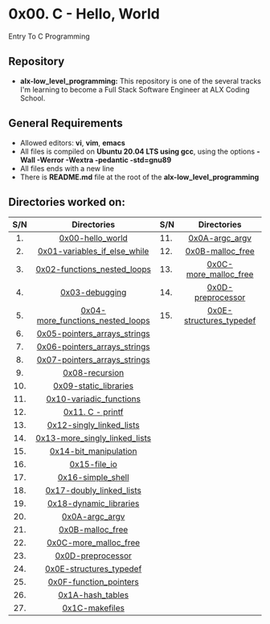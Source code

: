 # 0x00. C - Hello, World
Entry To C Programming

## Repository 
* **alx-low_level_programming:** This repository is one of the several tracks I'm learning to become a Full Stack Software Engineer at ALX Coding School.

## General Requirements
* Allowed editors: **vi**, **vim**, **emacs**
* All files is compiled on **Ubuntu 20.04 LTS using gcc**, using the options **-Wall -Werror -Wextra -pedantic -std=gnu89**
* All files ends with a new line
* There is **README.md** file at the root of the **alx-low_level_programming**


## Directories worked on:
| S/N   |       Directories          |  S/N |		Directories	     |
|:-----:|:--------------------:|:-----|:--------------------:|
|  1.   | [0x00-hello_world](https://github.com/KelvinMutuku/alx-low_level_programming/tree/master/0x00-hello_world)|  11.   | [0x0A-argc_argv](https://github.com/KelvinMutuku/alx-low_level_programming/tree/master/0x0A-argc_argv)|
|  2.   |[0x01-variables_if_else_while](https://github.com/KelvinMutuku/alx-low_level_programming/tree/master/0x01-variables_if_else_while) |  12.   |[0x0B-malloc_free](https://github.com/KelvinMutuku/alx-low_level_programming/tree/master/0x0B-malloc_free) |
|  3.   | [0x02-functions_nested_loops](https://github.com/KelvinMutuku/alx-low_level_programming/tree/master/0x02-functions_nested_loops)|  13.  |[0x0C-more_malloc_free](https://github.com/KelvinMutuku/alx-low_level_programming/tree/master/0x0C-more_malloc_free) |
|  4.   |[0x03-debugging](https://github.com/KelvinMutuku/alx-low_level_programming/tree/master/0x03-debugging) | 14.   |[0x0D-preprocessor](https://github.com/KelvinMutuku/alx-low_level_programming/tree/master/0x0D-preprocessor) |
|  5.   | [0x04-more_functions_nested_loops](https://github.com/KelvinMutuku/alx-low_level_programming/tree/master/0x04-more_functions_nested_loops)|  15.   | [0x0E-structures_typedef](https://github.com/KelvinMutuku/alx-low_level_programming/tree/master/0x0E-structures_typedef)|
|  6.   |[0x05-pointers_arrays_strings](https://github.com/KelvinMutuku/alx-low_level_programming/tree/master/0x05-pointers_arrays_strings) |
|  7.   | [0x06-pointers_arrays_strings](https://github.com/KelvinMutuku/alx-low_level_programming/tree/master/0x06-pointers_arrays_strings)|
|  8.   |[0x07-pointers_arrays_strings](https://github.com/KelvinMutuku/alx-low_level_programming/tree/master/0x07-pointers_arrays_strings) |
|  9.   | [0x08-recursion](https://github.com/KelvinMutuku/alx-low_level_programming/tree/master/0x08-recursion)|
|  10.   |[0x09-static_libraries](https://github.com/KelvinMutuku/alx-low_level_programming/tree/master/0x09-static_libraries) |
|  11.   | [0x10-variadic_functions](https://github.com/KelvinMutuku/alx-low_level_programming/tree/master/0x10-variadic_functions) |
|  12.   | [0x11. C - printf]([https://github.com/KelvinMutuku/alx-low_level_programming/tree/master/](https://github.com/Irene-Chebet/printf/tree/d1d0eec1f7af0d4872da34e0e840d10cb0fca5ee)) |
|  13.   | [0x12-singly_linked_lists](https://github.com/KelvinMutuku/alx-low_level_programming/tree/master/0x12-singly_linked_lists) |
|  14.   | [0x13-more_singly_linked_lists](https://github.com/KelvinMutuku/alx-low_level_programming/tree/master/0x13-more_singly_linked_lists) |
|  15.   | [0x14-bit_manipulation](https://github.com/KelvinMutuku/alx-low_level_programming/tree/master/0x14-bit_manipulation) |
|  16.   | [0x15-file_io](https://github.com/KelvinMutuku/alx-low_level_programming/tree/master/0x15-file_io) |
|  17.   | [0x16-simple_shell](https://github.com/KelvinMutuku/alx-low_level_programming/tree/master/0x16-simple_shell) |
|  18.   | [0x17-doubly_linked_lists](https://github.com/KelvinMutuku/alx-low_level_programming/tree/master/0x17-doubly_linked_lists) |
|  19.   | [0x18-dynamic_libraries](https://github.com/KelvinMutuku/alx-low_level_programming/tree/master/0x18-dynamic_libraries) |
|  20.   | [0x0A-argc_argv](https://github.com/KelvinMutuku/alx-low_level_programming/tree/master/0x0A-argc_argv) |
|  21.   | [0x0B-malloc_free](https://github.com/KelvinMutuku/alx-low_level_programming/tree/master/0x0B-malloc_free) |
|  22.   | [0x0C-more_malloc_free](https://github.com/KelvinMutuku/alx-low_level_programming/tree/master/0x0C-more_malloc_free) |
|  23.   | [0x0D-preprocessor](https://github.com/KelvinMutuku/alx-low_level_programming/tree/master/0x0D-preprocessor) |
|  24.   | [0x0E-structures_typedef](https://github.com/KelvinMutuku/alx-low_level_programming/tree/master/0x0E-structures_typedef) |
|  25.   | [0x0F-function_pointers](https://github.com/KelvinMutuku/alx-low_level_programming/tree/master/0x0F-function_pointers) |
|  26.   | [0x1A-hash_tables](https://github.com/KelvinMutuku/alx-low_level_programming/tree/master/0x1A-hash_tables) |
|  27.   | [0x1C-makefiles](https://github.com/KelvinMutuku/alx-low_level_programming/tree/master/0x1C-makefiles) |
